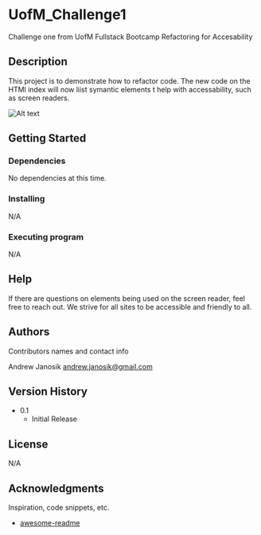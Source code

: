 # UofM_Challenge1
Challenge one from UofM Fullstack Bootcamp Refactoring for Accesability

## Description

This project is to demonstrate how to refactor code.  The new code on the HTMl index will now liist symantic elements t help with accessability, such as screen readers. 

![Alt text](relative/assets/images/screencapture_site.png?raw=true "Site Photo")

## Getting Started

### Dependencies

No dependencies at this time.  

### Installing

N/A

### Executing program

N/A

## Help

If there are questions on elements being used on the screen reader, feel free to reach out.  We strive for all sites to be accessible and friendly to all. 

## Authors

Contributors names and contact info

Andrew Janosik
andrew.janosik@gmail.com

## Version History

* 0.1
    * Initial Release

## License
N/A

## Acknowledgments

Inspiration, code snippets, etc.
* [awesome-readme](https://github.com/matiassingers/awesome-readme)